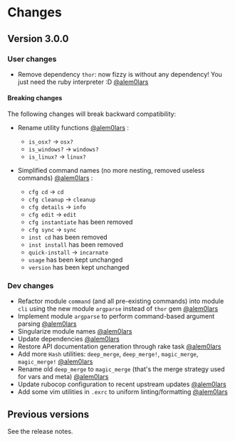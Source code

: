 # Changes

## Version 3.0.0

### User changes

* Remove dependency `thor`: now fizzy is without any dependency!
  You just need the ruby interpreter :D
  [@alem0lars][@alem0lars]

#### Breaking changes

The following changes will break backward compatibility:

* Rename utility functions
  [@alem0lars][@alem0lars]
  :
  * `is_osx?` → `osx?`
  * `is_windows?` → `windows?`
  * `is_linux?` → `linux?`

* Simplified command names (no more nesting, removed useless commands)
  [@alem0lars][@alem0lars]
  :
  * `cfg cd` → `cd`
  * `cfg cleanup` → `cleanup`
  * `cfg details` → `info`
  * `cfg edit` → `edit`
  * `cfg instantiate` has been removed
  * `cfg sync` → `sync`
  * `inst cd` has been removed
  * `inst install` has been removed
  * `quick-install` → `incarnate`
  * `usage` has been kept unchanged
  * `version` has been kept unchanged

### Dev changes

* Refactor module `command` (and all pre-existing commands) into module `cli`
  using the new module `argparse` instead of `thor` gem
  [@alem0lars][@alem0lars]
* Implement module `argparse` to perform command-based argument parsing
  [@alem0lars][@alem0lars]
* Singularize module names
  [@alem0lars][@alem0lars]
* Update dependencies
  [@alem0lars][@alem0lars]
* Restore API documentation generation through rake task
  [@alem0lars][@alem0lars]
* Add more `Hash` utilities:
  `deep_merge`, `deep_merge!`, `magic_merge`, `magic_merge!`
  [@alem0lars][@alem0lars]
* Rename old `deep_merge` to `magic_merge` (that's the merge strategy used for
  vars and meta)
  [@alem0lars][@alem0lars]
* Update rubocop configuration to recent upstream updates
  [@alem0lars][@alem0lars]
* Add some vim utilities in `.exrc` to uniform linting/formatting
  [@alem0lars][@alem0lars]

## Previous versions

See the release notes.


<!-- Link declarations -->

[@alem0lars]: https://github.com/alem0lars
[@lmolr]:     https://github.com/lmolr
[@jak3]:      https://github.com/jak3
